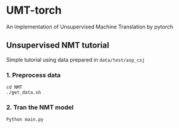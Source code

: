 # UMT-torch
An implementation of Unsupervised Machine Translation by pytorch

## Unsupervised NMT tutorial
Simple tutorial using data prepared in `data/test/asp_csj`
### 1. Preprocess data
```
cd NMT
./get_data.sh
```
### 2. Tran the NMT model
```
Python main.py
```

